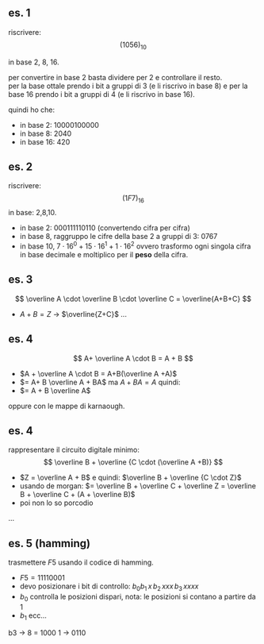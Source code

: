 ## es. 1
riscrivere:
$$
(1056)_{10} 
$$

in base 2, 8, 16.  

per convertire in base 2 basta dividere per 2 e controllare il resto.  
per la base ottale prendo i bit a gruppi di 3 (e li riscrivo in base 8) e per la base 16 prendo i bit a gruppi di 4 (e li riscrivo in base 16).

quindi ho che:
* in base 2: $10000100000$
* in base 8: $2040$
* in base 16: $420$

## es. 2
riscrivere:
$$
(1F 7)_{16}
$$
in base: 2,8,10.

* in base 2: $0001 1111 0110$ (convertendo cifra per cifra)
* in base 8, raggruppo le cifre della base 2 a gruppi di 3: $0767$
* in base 10, $7 \cdot 16^0 + 15 \cdot 16^1 + 1 \cdot 16^2$ ovvero trasformo ogni singola cifra in base decimale e moltiplico per il **peso** della cifra.

## es. 3
$$
\overline A \cdot \overline B \cdot \overline C = \overline{A+B+C}
$$
* $A+B = Z$ -> $\overline{Z+C}$ ...
## es. 4
$$
A+ \overline A \cdot B = A + B
$$

* $A + \overline A \cdot B = A+B(\overline A +A)$
* $= A+ B \overline A + BA$ ma $A+ BA = A$ quindi:
* $= A + B \overline A$

oppure con le mappe di karnaough.  

## es. 4
rappresentare il circuito digitale minimo:
$$
\overline B + \overline {C \cdot (\overline A +B)}
$$
* $Z = \overline A + B$ e quindi: $\overline B + \overline {C \cdot Z}$
* usando de morgan: $= \overline B + \overline C + \overline Z =  \overline B + \overline C + (A + \overline B)$
* poi non lo so porcodio

...

## es. 5 (hamming)

trasmettere $F 5$ usando il codice di hamming.  
* $F 5 = 1111 0001$
* devo posizionare i bit di controllo: $b_{0} b_{1}\,x \, b_{2} \, x x x \, b_{3} \, x x x x$
* $b_{0}$ controlla le posizioni dispari, nota: le posizioni si contano a partire da 1
* $b_{1}$ ecc...


b3 -> 8 = 1000
1 -> 0110